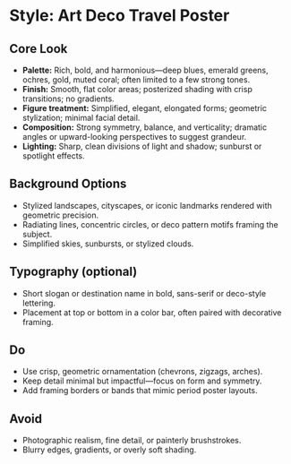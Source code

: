 # Style: Art Deco Travel Poster

## Core Look
- **Palette:** Rich, bold, and harmonious—deep blues, emerald greens, ochres, gold, muted coral; often limited to a few strong tones.
- **Finish:** Smooth, flat color areas; posterized shading with crisp transitions; no gradients.
- **Figure treatment:** Simplified, elegant, elongated forms; geometric stylization; minimal facial detail.
- **Composition:** Strong symmetry, balance, and verticality; dramatic angles or upward-looking perspectives to suggest grandeur.
- **Lighting:** Sharp, clean divisions of light and shadow; sunburst or spotlight effects.

## Background Options
- Stylized landscapes, cityscapes, or iconic landmarks rendered with geometric precision.
- Radiating lines, concentric circles, or deco pattern motifs framing the subject.
- Simplified skies, sunbursts, or stylized clouds.

## Typography (optional)
- Short slogan or destination name in bold, sans-serif or deco-style lettering.
- Placement at top or bottom in a color bar, often paired with decorative framing.

## Do
- Use crisp, geometric ornamentation (chevrons, zigzags, arches).
- Keep detail minimal but impactful—focus on form and symmetry.
- Add framing borders or bands that mimic period poster layouts.

## Avoid
- Photographic realism, fine detail, or painterly brushstrokes.
- Blurry edges, gradients, or overly soft shading.
